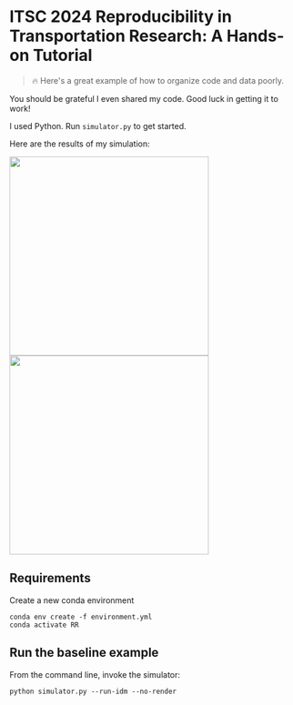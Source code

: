 # ITSC 2024 Reproducibility in Transportation Research: A Hands-on Tutorial

>🔥 Here's a great example of how to organize code and data poorly.

You should be grateful I even shared my code. Good luck in getting it to work!

I used Python. Run `simulator.py` to get started.

Here are the results of my simulation:

<img src="figure_fvd.png" align=left width="350" /> <img src="figure_svd.png" width="350" />

## Requirements

Create a new conda environment
```
conda env create -f environment.yml
conda activate RR
```

## Run the baseline example

From the command line, invoke the simulator:

```
python simulator.py --run-idm --no-render
```
